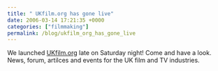 ```yaml
---
title: " UKfilm.org has gone live"
date: 2006-03-14 17:21:35 +0000
categories: ["filmmaking"]
permalink: /blog/ukfilm_org_has_gone_live
---
```

We launched [UKfilm.org](http://ukfilm.org) late on Saturday night! Come
and have a look. News, forum, artilces and events for the UK film and TV
industries.

